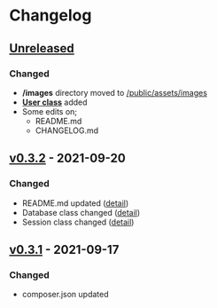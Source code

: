 # Changelog

## [Unreleased](https://github.com/mertowitch/PHPneeds/compare/v0.3.2...HEAD)
### Changed
- **/images** directory moved to [/public/assets/images](/public/assets/images)
- [**User class**](/libs/User.php) added
- Some edits on;
  - README.md
  - CHANGELOG.md


## [v0.3.2] - 2021-09-20
### Changed
- README.md updated ([detail](https://github.com/mertowitch/PHPneeds/compare/v0.3.1...v0.3.2#diff-b335630551682c19a781afebcf4d07bf978fb1f8ac04c6bf87428ed5106870f5))
- Database class changed ([detail](https://github.com/mertowitch/PHPneeds/compare/v0.3.1...v0.3.2#diff-a71fd8e5cd2d33de5278493e2f5f04aeea25ed26cf500d65742d492eb39afec8))
- Session class changed ([detail](https://github.com/mertowitch/PHPneeds/compare/v0.3.1...v0.3.2#diff-e6e35f5873800dc7a0e2c9ce9e96e63f488fa446e1019f59797b9c1f08575dcc))

## [v0.3.1] - 2021-09-17
### Changed
- composer.json updated


[Unreleased]: https://github.com/mertowitch/PHPneeds/compare/v0.3.2...HEAD
[v0.3.2]: https://github.com/mertowitch/PHPneeds/compare/v0.3.1...v0.3.2
[v0.3.1]: https://github.com/mertowitch/PHPneeds/compare/v0.3.0...v0.3.1
